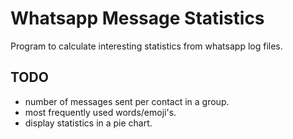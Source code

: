 # Whatsapp Message Statistics
Program to calculate interesting statistics from whatsapp log files.

## TODO
* number of messages sent per contact in a group.
* most frequently used words/emoji's.
* display statistics in a pie chart.
